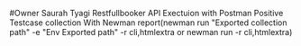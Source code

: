 #Owner Saurah Tyagi
Restfullbooker API Exectuion with Postman
Positive Testcase collection
With Newman report(newman run "Exported collection path" -e "Env Exported path" -r cli,htmlextra or newman run <link> -r cli,htmlextra)

